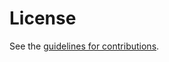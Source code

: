 # License

See the
[guidelines for contributions](https://github.com/martinthomson/wpack-content/blob/master/CONTRIBUTING.md).
